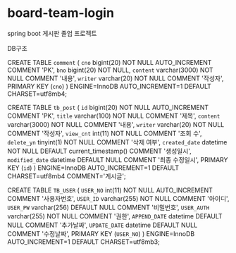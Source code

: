 # board-team-login
spring boot 게시판 졸업 프로젝트



DB구조

  CREATE TABLE `comment` (
    `cno` bigint(20) NOT NULL AUTO_INCREMENT COMMENT 'PK',
    `bno` bigint(20) NOT NULL,
    `content` varchar(3000) NOT NULL COMMENT '내용',
    `writer` varchar(20) NOT NULL COMMENT '작성자',
    PRIMARY KEY (`cno`)
    ) ENGINE=InnoDB AUTO_INCREMENT=1 DEFAULT CHARSET=utf8mb4;




  CREATE TABLE `tb_post` (
    `id` bigint(20) NOT NULL AUTO_INCREMENT COMMENT 'PK',
    `title` varchar(100) NOT NULL COMMENT '제목',
    `content` varchar(3000) NOT NULL COMMENT '내용',
    `writer` varchar(20) NOT NULL COMMENT '작성자',
    `view_cnt` int(11) NOT NULL COMMENT '조회 수',
    `delete_yn` tinyint(1) NOT NULL COMMENT '삭제 여부',
    `created_date` datetime NOT NULL DEFAULT current_timestamp() COMMENT '생성일시',
    `modified_date` datetime DEFAULT NULL COMMENT '최종 수정일시',
    PRIMARY KEY (`id`)
    ) ENGINE=InnoDB AUTO_INCREMENT=1 DEFAULT CHARSET=utf8mb4 COMMENT='게시글';


  CREATE TABLE `TB_USER` (
    `USER_NO` int(11) NOT NULL AUTO_INCREMENT COMMENT '사용자번호',
    `USER_ID` varchar(255) NOT NULL COMMENT '아이디',
    `USER_PW` varchar(256) DEFAULT NULL COMMENT '비밀번호',
    `USER_AUTH` varchar(255) NOT NULL COMMENT '권한',
    `APPEND_DATE` datetime DEFAULT NULL COMMENT '추가날짜',
    `UPDATE_DATE` datetime DEFAULT NULL COMMENT '수정날짜',
    PRIMARY KEY (`USER_NO`)
  ) ENGINE=InnoDB AUTO_INCREMENT=1 DEFAULT CHARSET=utf8mb3;
